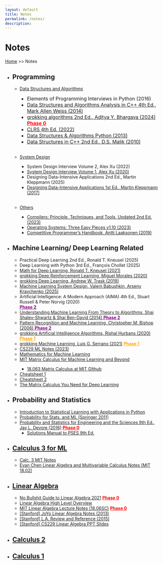 ```yaml
---
layout: default
title: Notes
permalink: /notes/
description:
---
```


# Notes

[Home](../) >> Notes

<style>
    #link-element {
        font-size: 16px;
        transition: font-size 0.3s ease;
    }

    #link-element:hover {
        font-size: 18px;
    }
</style>

<ul>
    <li><H2>Programming</H2></li>
        <ul>
            <li><u>Data Structures and Algorithms</u></li>
                <ul>
                    <li id="link-element">
                        Elements of Programming Interviews in Python (2016)
                    </li>
                    <li id="link-element">
                        <a href="./DSA in C++ - Mark Allen Weiss.pdf" target="_blank">
                            Data Structures and Algorithms Analysis in C++ 4th Ed., Mark Allen Weiss (2014)
                        </a>
                    </li>
                    <li id="link-element">
                        <a href="./Grokking Algorithms, Second Edition.pdf" target="_blank">
                            grokking algorithms 2nd Ed., Aditya Y. Bhargava (2024)
                        </a> <b><u style="color: red;">Phase 0</u></b>
                    </li>
                    <li id="link-element">
                        <a href="./CLRS 4th Edition.pdf" target="_blank">
                            CLRS 4th Ed. (2022)
                        </a>
                    </li>
                    <li id="link-element">
                        <a href="./Data Structures and Algorithms in Python.pdf" target="_blank">
                            Data Structures & Algorithms Python (2013)
                        </a>
                    </li>
                    <li id="link-element">
                        <a href="./Data Structures Using C++ 2nd Edition - Malik.pdf" target="_blank">
                            Data Structures in C++ 2nd Ed., D.S. Malik (2010)
                        </a>
                    </li>
                </ul>
        </ul>
        <br>
        <ul>
            <li><u>System Design</u></li>
                <ul>
                    <li>System Design Interview Volume 2, Alex Xu (2022)</li>
                    <li><a href="./System Design Interview Volume 1 2nd Ed. - Alex Xu.pdf" target="_blank">System Design Interview Volume 1, Alex Xu (2020)</a></li>
                    <li>Designing Data-Intensive Applications 2nd Ed., Martin Kleppmann (2025)</li>
                    <li><a href="./designing data intensive applications.pdf" target="_blank">Designing Data-Intensive Applications 1st Ed., Martin Kleppmann (2017)</a></li>
                </ul>
        </ul>
        <br>
        <ul>
            <li><u>Others</u></li>
                <ul>
                    <li><a href="./compilers-principles-techniques-tools-2nd.pdf" target="_blank">Compilers: Principle, Techniques, and Tools, Updated 2nd Ed. (2023)</a></li>
                    <li><a href="./Operating Systems_ Three Easy Pieces.pdf" target="_blank">Operating Systems: Three Easy Pieces v1.10 (2023)</a></li>
                    <li><a href="./Competitive Programmer’s Handbook (2019).pdf" target="_blank">Competitive Programmer’s Handbook, Antti Laaksonen (2019)</a></li>
                </ul>
        </ul>
    <li><H2>Machine Learning/ Deep Learning Related</H2></li>
        <ul>
            <li>Practical Deep Learning 2nd Ed., Ronald T. Kneusel (2025)</li>
            <li>Deep Learning with Python 3rd Ed., François Chollet (2025)</li>
            <li><a href="./Math for Deep Learning, Ronald T. Kneusel.pdf" target="_blank">Math for Deep Learning, Ronald T. Kneusel (2021)</a></li>
            <li><a href="./grokking Deep Reinforcement Learning, Miguel Morales (2020).pdf" target="_blank">grokking Deep Reinforcement Learning, Miguel Morales (2020)</a></li>
            <li><a href="./grokking Deep Learning, Andrew W. Trask (2019).pdf" target="_blank">grokking Deep Learning, Andrew W. Trask (2019)</a></li>
            <li><a href="./Machine Learning System Design, Valerii Babushkin, Arseny Kravchenko (2025).pdf" target="_blank">Machine Learning System Design, Valerii Babushkin, Arseny Kravchenko (2025)</a></li>
            <li>Artificial Intelligence: A Modern Approach (AIMA) 4th Ed., Stuart Russell & Peter Norvig (2020)</li> <b><u style="color: purple;">Phase 2</u></b>
            <li><a href="./Understanding Machine Learning From Theory to Algorithms, Shai Shalev-Shwartz & Shai Ben-David (2014).pdf" target="_blank">Understanding Machine Learning From Theory to Algorithms, Shai Shalev-Shwartz & Shai Ben-David (2014) <b><u style="color: purple;">Phase 2</u></b></li>
            <li><a href="./Pattern Recognition and Machine Learning, Christopher M. Bishop (2006).pdf" target="_blank">Pattern Recognition and Machine Learning, Christopher M. Bishop (2006) <b><u style="color: purple;">Phase 2</u></b></li>
            <li>grokking Artificial Intelligence Algorithms, Rishal Hurbans (2020) <b><u style="color: orange;">Phase 1</u></b></li>
            <li><a href="./Grokking Machine Learning, Luis G. Serrano (2021).pdf" target="_blank">grokking Machine Learning, Luis G. Serrano (2021)</a> <b><u style="color: orange;">Phase 1</u></b></li>
            <li><a href="./Stanford ML Notes.pdf" target="_blank">CS229 ML Notes (2023)</a></li>
            <li><a href="./Mathematics for Machine Learning.pdf" target="_blank">Mathematics for Machine Learning</a></li>
            <li><a href="./MIT Matrix Calculus for Machine Learning and Beyond.pdf" target="_blank">MIT Matrix Calculus for Machine Learning and Beyond</a></li>
                <ul>
                    <li><a href="https://github.com/mitmath/matrixcalc" target="_blank">18.063 Matrix Calculus at MIT GIthub</a></li>
                </ul>
            <li><a href="https://stanford.edu/~shervine/teaching/cs-229/" target="_blank">Cheatsheet 1</a></li>
            <li><a href="./ML Cheatsheet 2.pdf" target="_blank">Cheatsheet 2</a></li>
            <li><a href="./The Matrix Calculus You Need for Deep Learning.pdf" target="_blank">The Matrix Calculus You Need for Deep Learning</a></li>
        </ul>
    <li><H2>Probability and Statistics</H2></li>
        <ul>
            <li><a href="./isl_python" target="_blank">Introduction to Statistical Learning with Applications in Python</a></li>
            <li><a href="./Probability for Statistics and Machine Learning.pdf" target="_blank">Probability for Stats. and ML (Springer 2011)</a></li>
            <li><a href="./Probability and Statistics for Engineering and the Sciences 9th Ed., Jay L. Devore (2016).pdf" target="_blank">Probability and Statistics for Engineering and the Sciences 9th Ed., Jay L. Devore (2016)</a> <b><u style="color: red;">Phase 0</u></b>
                <ul>
                    <li><a href="./Devore Solutions Ed9.pdf" target="_blank">Solutions Manual to PSES 9th Ed.</a></li>
                </ul>
            </li>
        </ul>
    <li><H2><a href="./calculus/calc3forML">Calculus 3 for ML</a></H2></li>
        <ul>
            <li><a href="./Calc 3 MIT Notes.pdf" target="_blank">Calc. 3 MIT Notes</a></li>
            <li><a href="./LA & MC Notes Evan Chen.pdf" target="_blank">Evan Chen Linear Algebra and Multivariable Calculus Notes (MIT 18.02)</a></li>
        </ul>
    <li><H2><a href="./linear_algebra/linear-algebra/">Linear Algebra</a></H2></li>
        <ul>
            <li><a href="./No Bullshit Guide to Linear Algebra 2021.pdf" target="_blank">No Bullshit Guide to Linear Algebra 2021</a> <b><u style="color: red;">Phase 0</u></b></li>
            <li><a href="./Linear Algebra Overview.pdf" target="_blank">Linear Algebra High Level Overview</a></li>
            <li><a href="./Linear Algebra MIT Notes.pdf" target="_blank">MIT Linear Algebra Lecture Notes (18.06SC)</a> <b><u style="color: red;">Phase 0</u></b></li>
            <li><a href="./JoYo LA Notes 2013.pdf" target="_blank">[Stanford] JoYo Linear Algebra Notes (2013)</a></li>
            <li><a href="./Stanford LA 2015 Review and Reference.pdf" target="_blank">[Stanford] L.A. Review and Reference (2015)</a></li>
            <li><a href="./GriffinY CS229 LA PPT 2021.pdf" target="_blank">[Stanford] CS229 Linear Algebra PPT Slides</a></li>
        </ul>
    <li><H2><a href="./calculus/calc2notes">Calculus 2</a></H2></li>
    <li><H2><a href="./calculus/calc1notes">Calculus 1</a></H2></li>
</ul>

<br>
